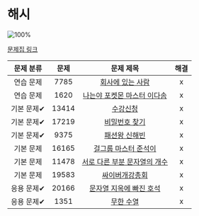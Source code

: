 # 해시

![100%](https://progress-bar.dev/10/?scale=10&title=progress&width=500&color=babaca&suffix=/10)

[문제집 링크](https://www.acmicpc.net/workbook/view/9063)

| 문제 분류 | 문제 | 문제 제목 | 해결 |
| :--: | :--: | :--: | :--: |
| 연습 문제 | 7785 | [회사에 있는 사람](https://www.acmicpc.net/problem/7785) | x |
| 연습 문제 | 1620 | [나는야 포켓몬 마스터 이다솜](https://www.acmicpc.net/problem/1620) | x |
| 기본 문제✔ | 13414 | [수강신청](https://www.acmicpc.net/problem/13414) | x |
| 기본 문제✔ | 17219 | [비밀번호 찾기](https://www.acmicpc.net/problem/17219) | x |
| 기본 문제✔ | 9375 | [패션왕 신해빈](https://www.acmicpc.net/problem/9375) | x |
| 기본 문제 | 16165 | [걸그룹 마스터 준석이](https://www.acmicpc.net/problem/16165) | x |
| 기본 문제 | 11478 | [서로 다른 부분 문자열의 개수](https://www.acmicpc.net/problem/11478) | x |
| 기본 문제 | 19583 | [싸이버개강총회](https://www.acmicpc.net/problem/19583) | x |
| 응용 문제✔ | 20166 | [문자열 지옥에 빠진 호석](https://www.acmicpc.net/problem/20166) | x |
| 응용 문제✔ | 1351 | [무한 수열](https://www.acmicpc.net/problem/1351) | x |
